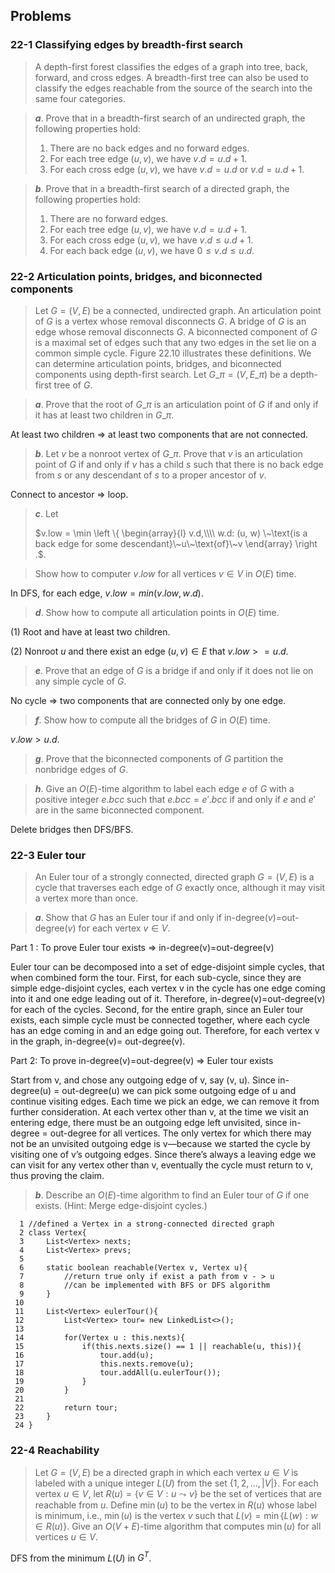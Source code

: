 ## Problems

### 22-1 Classifying edges by breadth-first search

> A depth-first forest classifies the edges of a graph into tree, back, forward, and cross edges. A breadth-first tree can also be used to classify the edges reachable from the source of the search into the same four categories.

> __*a*__. Prove that in a breadth-first search of an undirected graph, the following properties hold:
> 1. There are no back edges and no forward edges.
> 2. For each tree edge $(u, v)$, we have $v.d = u.d + 1$.
> 3. For each cross edge $(u, v)$, we have $v.d = u.d$ or $v.d = u.d + 1$. 

> __*b*__. Prove that in a breadth-first search of a directed graph, the following properties hold:
> 1. There are no forward edges.
> 2. For each tree edge $(u, v)$, we have $v.d = u.d + 1$.
> 3. For each cross edge $(u, v)$, we have $v.d \le u.d + 1$.
> 4. For each back edge $(u, v)$, we have $0 \le v.d \le u.d$.

### 22-2 Articulation points, bridges, and biconnected components

> Let $G = (V, E)$ be a connected, undirected graph. An articulation point of $G$ is a vertex whose removal disconnects $G$. A bridge of $G$ is an edge whose removal disconnects $G$. A biconnected component of $G$ is a maximal set of edges such that any two edges in the set lie on a common simple cycle. Figure 22.10 illustrates these definitions. We can determine articulation points, bridges, and biconnected components using depth-first search. Let $G\_\pi = (V, E\_\pi)$ be a depth-first tree of $G$.

> __*a*__. Prove that the root of $G\_\pi$ is an articulation point of $G$ if and only if it has at least two children in $G\_\pi$.

At least two children => at least two components that are not connected.

> __*b*__. Let $v$ be a nonroot vertex of $G\_\pi$. Prove that $v$ is an articulation point of $G$ if and only if $v$ has a child $s$ such that there is no back edge from $s$ or any descendant of $s$ to a proper ancestor of $v$.

Connect to ancestor => loop.

> __*c*__. Let
> 
> $v.low = \min \left \{ 
\begin{array}{l}
v.d,\\\\
w.d: (u, w) \~\text{is a back edge for some descendant}\~u\~\text{of}\~v
\end{array}
\right .$.

> Show how to computer $v.low$ for all vertices $v \in V$ in $O(E)$ time.

In DFS, for each edge, $v.low = min(v.low, w.d)$.

> __*d*__. Show how to compute all articulation points in $O(E)$ time.

(1) Root and have at least two children.

(2) Nonroot $u$ and there exist an edge $(u, v) \in E$ that $v.low >= u.d$.

> __*e*__. Prove that an edge of $G$ is a bridge if and only if it does not lie on any simple cycle of $G$.

No cycle => two components that are connected only by one edge.

> __*f*__. Show how to compute all the bridges of $G$ in $O(E)$ time.

$v.low > u.d$.

> __*g*__. Prove that the biconnected components of $G$ partition the nonbridge edges of $G$.

> __*h*__. Give an $O(E)$-time algorithm to label each edge $e$ of $G$ with a positive integer $e.bcc$ such that $e.bcc = e'.bcc$ if and only if $e$ and $e'$ are in the same biconnected component.

Delete bridges then DFS/BFS.

### 22-3 Euler tour

> An Euler tour of a strongly connected, directed graph $G = (V, E)$ is a cycle that traverses each edge of $G$ exactly once, although it may visit a vertex more than once.

> __*a*__. Show that $G$ has an Euler tour if and only if in-degree$(v)=$out-degree$(v)$ for each vertex $v \in V$.

Part 1 : To prove Euler tour exists ⇒ in-degree(v)=out-degree(v)

Euler tour can be decomposed into a set of edge-disjoint simple cycles, that when combined form the tour.
First, for each sub-cycle,  since they are simple edge-disjoint cycles, each vertex v in the cycle has one edge coming into it and one edge leading out of it. Therefore, in-degree(v)=out-degree(v) for each of the cycles. 
Second, for the entire graph, since an Euler tour exists, each simple cycle must be connected together, where each cycle has an edge coming in and an edge going out. 
Therefore, for each vertex v in the graph, in-degree(v)= out-degree(v).

Part 2: To prove in-degree(v)=out-degree(v) =>  Euler tour exists

Start from v, and chose any outgoing edge of v, say (v, u). Since in-degree(u) = out-degree(u) we can pick some outgoing edge of u and continue visiting edges. Each time we pick an edge, we can remove it from further consideration. At each vertex other than v, at the time we visit an entering edge, there must be an outgoing edge left unvisited, since in-degree = out-degree for all vertices. The only vertex for which there may not be an unvisited outgoing edge is v—because we started the cycle by visiting one of v’s outgoing edges. Since there’s always a leaving edge we can visit for any vertex other than v, eventually the cycle must return to v, thus proving the claim.

> __*b*__. Describe an $O(E)$-time algorithm to find an Euler tour of $G$ if one exists. (Hint: Merge edge-disjoint cycles.)

```
  1 //defined a Vertex in a strong-connected directed graph
  2 class Vertex{
  3     List<Vertex> nexts;
  4     List<Vertex> prevs;
  5 
  6     static boolean reachable(Vertex v, Vertex u){
  7         //return true only if exist a path from v - > u
  8         //can be implemented with BFS or DFS algorithm
  9     }
 10 
 11     List<Vertex> eulerTour(){
 12         List<Vertex> tour= new LinkedList<>();
 13 
 14         for(Vertex u : this.nexts){
 15             if(this.nexts.size() == 1 || reachable(u, this)){
 16                 tour.add(u);
 17                 this.nexts.remove(u);
 18                 tour.addAll(u.eulerTour());
 19             }
 20         }
 21 
 22         return tour;
 23     }
 24 }
```


### 22-4 Reachability

> Let $G = (V, E)$ be a directed graph in which each vertex $u \in V$ is labeled with a unique integer $L(U)$ from the set $\{1, 2, \dots, |V|\}$. For each vertex $u \in V$, let $R(u) = \{v \in V: u \leadsto v \}$ be the set of vertices that are reachable from $u$. Define $\min(u)$ to be the vertex in $R(u)$ whose label is minimum, i.e., $\min(u)$ is the vertex $v$ such that $L(v) = \min \{L(w): w \in R(u) \}$. Give an $O(V + E)$-time algorithm that computes $\min(u)$ for all vertices $u \in V$.

DFS from the minimum $L(U)$ in $G^T$.
